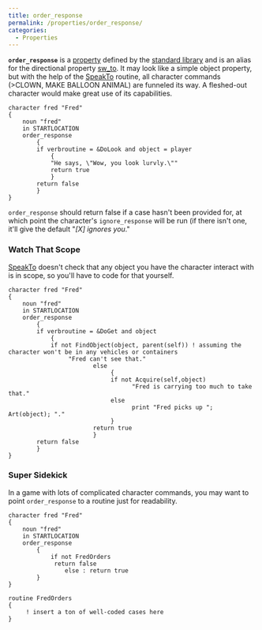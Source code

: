 ```yaml
---
title: order_response
permalink: /properties/order_response/
categories: 
  - Properties
---
```


**`order_response`** is a [property](properties/) defined by the
[standard library](library/) and is an alias for the
directional property [sw_to](directions/sw_to/). It may look like a
simple object property, but with the help of the
[SpeakTo](parsing/speakto/) routine, all character commands
(&gt;CLOWN, MAKE BALLOON ANIMAL) are funneled its way. A fleshed-out
character would make great use of its capabilities.

    character fred "Fred"
    {
        noun "fred"
        in STARTLOCATION
        order_response
            {
            if verbroutine = &DoLook and object = player
                {
                "He says, \"Wow, you look lurvly.\""
                return true
                }
            return false
            }
    }

`order_response` should return false if a case hasn't been provided for,
at which point the character's `ignore_response` will be run (if there
isn't one, it'll give the default "*\[X\] ignores you*."

### Watch That Scope

[SpeakTo](parsing/speakto/) doesn't check that any object you have the
character interact with is in scope, so you'll have to code for that
yourself.

    character fred "Fred"
    {
        noun "fred"
        in STARTLOCATION
        order_response
            {
            if verbroutine = &DoGet and object
                {
                if not FindObject(object, parent(self)) ! assuming the character won't be in any vehicles or containers
                     "Fred can't see that."
                            else
                                 {
                                 if not Acquire(self,object)
                                       "Fred is carrying too much to take that."
                                 else
                                       print "Fred picks up "; Art(object); "."
                                 }
                            return true
                            }
            return false
            }
    }

### Super Sidekick

In a game with lots of complicated character commands, you may want to
point `order_response` to a routine just for readability.

    character fred "Fred"
    {
        noun "fred"
        in STARTLOCATION
        order_response
            {
                if not FredOrders
                 return false
                    else : return true
            }
    }

    routine FredOrders
    {
         ! insert a ton of well-coded cases here
    }
